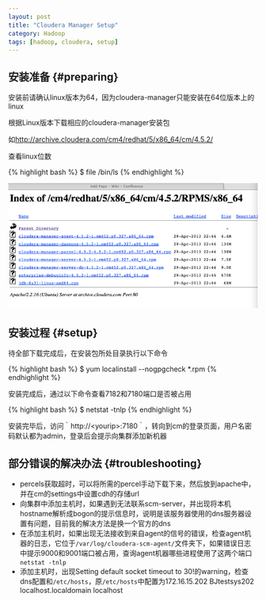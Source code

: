 ```yaml
---
layout: post
title: "Cloudera Manager Setup"
category: Hadoop
tags: [hadoop, cloudera, setup]
---
```


## 安装准备 {#preparing}

安装前请确认linux版本为64，因为cloudera-manager只能安装在64位版本上的linux

根据Linux版本下载相应的cloudera-manager安装包

如<http://archive.cloudera.com/cm4/redhat/5/x86_64/cm/4.5.2/>

查看linux位数

{% highlight bash %}
$ file /bin/ls
{% endhighlight %}

<img src="/assets/img/cminstaller.png" alt="Cloudera Manager RPMs" class="img-thumbnail">

## 安装过程 {#setup}

待全部下载完成后，在安装包所处目录执行以下命令

{% highlight bash %}
$ yum localinstall --nogpgcheck *.rpm
{% endhighlight %}

安装完成后，通过以下命令查看7182和7180端口是否被占用

{% highlight bash %}
$ netstat -tnlp
{% endhighlight %}

安装完毕后，访问｀http://&lt;yourip&gt;:7180｀，转向到cm的登录页面，用户名密码默认都为admin，登录后会提示向集群添加新机器

## 部分错误的解决办法 {#troubleshooting}

* percels获取超时，可以将所需的percel手动下载下来，然后放到apache中，并在cm的settings中设置cdh的存储url
* 向集群中添加主机时，如果遇到无法联系scm-server，并出现将本机hostname解析成bogon的提示信息时，说明是该服务器使用的dns服务器设置有问题，目前我的解决方法是换一个官方的dns
* 在添加主机时，如果出现无法接收到来自agent的信号的错误，检查agent机器的日志，它位于`/var/log/cloudera-scm-agent/`文件夹下，如果错误日志中提示9000和9001端口被占用，查询agent机器哪些进程使用了这两个端口`netstat -tnlp`
* 添加主机时，出现Setting default socket timeout to 30!的warning，检查dns配置和`/etc/hosts`，原`/etc/hosts`中配置为172.16.15.202 BJtestsys202 localhost.localdomain localhost